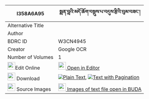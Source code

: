 |I358A6A95|སྨན་བླའི་མདོ་ཆོག་བསྡུས་པ་བདུས་རྩིའི་བུམ་བཟང་། 
| --- | --- 
|Alternative Title |
|Author | 
|BDRC ID | W3CN4945
|Creator | Google OCR
|Number of Volumes| 1
|<img width="25" src="https://img.icons8.com/color/25/000000/edit-property.png">Edit Online| [<img width="25" src="https://avatars.githubusercontent.com/u/45091458?s=200&v=4"> Open in Editor](http://editor.openpecha.org/I358A6A95)
|<img width="25" src="https://img.icons8.com/fluent/48/000000/download-2.png"/>  Download | [![](https://img.icons8.com/color/20/000000/txt.png)Plain Text](https://github.com/Openpecha/I358A6A95/releases/download/v1/menla_i_do_chok_dupa_du_tsi_i__plain_I358A6A95.zip), [![](https://img.icons8.com/color/20/000000/txt.png)Text with Pagination](https://github.com/Openpecha/I358A6A95/releases/download/v1/menla_i_do_chok_dupa_du_tsi_i__pages_I358A6A95.zip)
|<img width="25" src="https://img.icons8.com/plasticine/100/000000/pictures-folder.png"/>  Source Images | [<img width="25" src="https://library.bdrc.io/icons/BUDA-small.svg"> Images of text file open in BUDA](https://library.bdrc.io/show/bdr:W3CN4945)